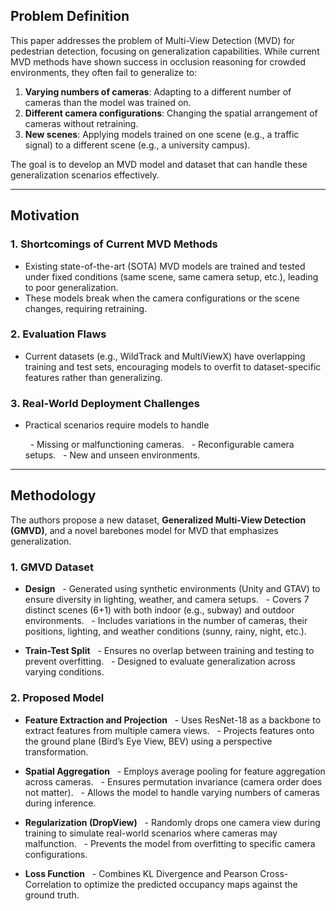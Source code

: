 ## Problem Definition
This paper addresses the problem of Multi-View Detection (MVD) for pedestrian detection, focusing on generalization capabilities. While current MVD methods have shown success in occlusion reasoning for crowded environments, they often fail to generalize to:

1. **Varying numbers of cameras**: Adapting to a different number of cameras than the model was trained on.
2. **Different camera configurations**: Changing the spatial arrangement of cameras without retraining.
3. **New scenes**: Applying models trained on one scene (e.g., a traffic signal) to a different scene (e.g., a university campus).

The goal is to develop an MVD model and dataset that can handle these generalization scenarios effectively.

---
## Motivation
### 1. Shortcomings of Current MVD Methods
- Existing state-of-the-art (SOTA) MVD models are trained and tested under fixed conditions (same scene, same camera setup, etc.), leading to poor generalization.
- These models break when the camera configurations or the scene changes, requiring retraining.

### 2. Evaluation Flaws
- Current datasets (e.g., WildTrack and MultiViewX) have overlapping training and test sets, encouraging models to overfit to dataset-specific features rather than generalizing.

### 3. Real-World Deployment Challenges
- Practical scenarios require models to handle

	  - Missing or malfunctioning cameras.
	  - Reconfigurable camera setups.
	  - New and unseen environments.

---
## Methodology
The authors propose a new dataset, **Generalized Multi-View Detection (GMVD)**, and a novel barebones model for MVD that emphasizes generalization.
  
### 1. GMVD Dataset
- **Design**
	  - Generated using synthetic environments (Unity and GTAV) to ensure diversity in lighting, weather, and camera setups.
	  - Covers 7 distinct scenes (6+1) with both indoor (e.g., subway) and outdoor environments.
	  - Includes variations in the number of cameras, their positions, lighting, and weather conditions (sunny, rainy, night, etc.).

- **Train-Test Split**
	  - Ensures no overlap between training and testing to prevent overfitting.
	  - Designed to evaluate generalization across varying conditions.
  
### 2. Proposed Model
- **Feature Extraction and Projection**
	  - Uses ResNet-18 as a backbone to extract features from multiple camera views.
	  - Projects features onto the ground plane (Bird’s Eye View, BEV) using a perspective transformation.

- **Spatial Aggregation**
	  - Employs average pooling for feature aggregation across cameras.
	  - Ensures permutation invariance (camera order does not matter).
	  - Allows the model to handle varying numbers of cameras during inference.

- **Regularization (DropView)**
	  - Randomly drops one camera view during training to simulate real-world scenarios where cameras may malfunction.
	  - Prevents the model from overfitting to specific camera configurations.

- **Loss Function**
	  - Combines KL Divergence and Pearson Cross-Correlation to optimize the predicted occupancy maps against the ground truth.